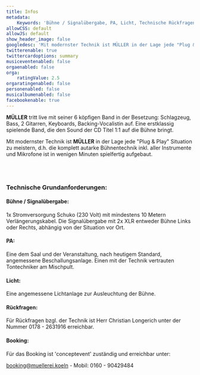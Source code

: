 ```yaml
---
title: Infos
metadata:
    Keywords: 'Bühne / Signalübergabe, PA, Licht, Technische Rückfragen, Booking'
allowCSS: default
allowJS: default
show_header_image: false
googledesc: 'Mit modernster Technik ist MÜLLER in der Lage jede "Plug & Play" Situation zu meistern, d.h. die komplett autarke Bühnentechnik inkl. aller Instrumente und Mikrofone ist in wenigen Minuten spielfertig aufgebaut.'
twitterenable: true
twittercardoptions: summary
musiceventenabled: false
orgaenabled: false
orga:
    ratingValue: 2.5
orgaratingenabled: false
personenabled: false
musicalbumenabled: false
facebookenable: true
---
```


**MÜLLER** tritt live mit seiner 6 köpfigen Band in der Besetzung:
Schlagzeug, Bass, 2 Gitarren, Keyboards, Backing-Vocalistin auf. Eine erstklassig spielende Band, die den Sound der CD Titel 1:1 auf die Bühne bringt.

Mit modernster Technik ist **MÜLLER** in der Lage jede "Plug & Play" Situation zu meistern, d.h. die komplett autarke Bühnentechnik inkl. aller Instrumente und Mikrofone ist in wenigen Minuten spielfertig aufgebaut.

<br>
<br>

### Technische Grundanforderungen:

#### Bühne / Signalübergabe:
1x Stromversorgung Schuko (230 Volt) mit mindestens 10 Metern Verlängerungskabel. Die Signalübergabe mit 2x XLR entweder Bühne Links oder Rechts, abhängig von der Situation vor Ort.

#### PA:
Eine dem Saal und der Veranstaltung, nach heutigem Standard, angemessene Beschallungsanlage. Einen mit der Technik vertrauten Tontechniker am Mischpult.

#### Licht:
Eine angemessene Lichtanlage zur Ausleuchtung der Bühne.

#### Rückfragen:
Für Rückfragen bzgl. der Technik ist Herr Christian Longerich unter der Nummer 0178 - 2631916 erreichbar.

#### Booking:
Für das Booking ist 'conceptevent' zuständig und erreichbar unter: 

booking@muellerei.koeln - Mobil: 0160 - 90429484
